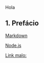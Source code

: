 Hola
## 1. Prefácio

[Markdown](https://pt.wikipedia.org/wiki/Markdown) 

[Node.js](https://nodejs.org/)

[Link malo:](https://run.mocky.io/v3/591ac1ab-b487-40f4-812c-0e5d6f332728)